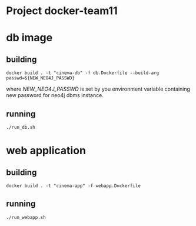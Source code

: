 # Project docker-team11
# db image
## building
```
docker build . -t "cinema-db" -f db.Dockerfile --build-arg passwd=${NEW_NEO4J_PASSWD}
```
where *NEW_NEO4J_PASSWD* is set by you environment variable containing new
password for neo4j dbms instance.
## running
```
./run_db.sh
```

# web application
## building
```
docker build . -t "cinema-app" -f webapp.Dockerfile
```
## running
```
./run_webapp.sh
```
